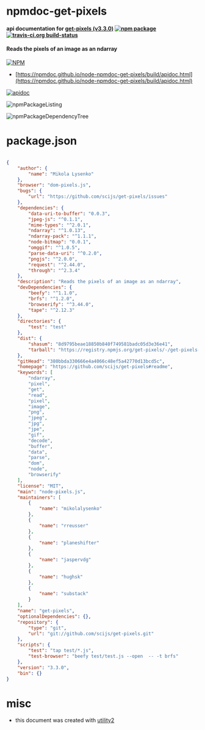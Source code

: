 # npmdoc-get-pixels

#### api documentation for  [get-pixels (v3.3.0)](https://github.com/scijs/get-pixels#readme)  [![npm package](https://img.shields.io/npm/v/npmdoc-get-pixels.svg?style=flat-square)](https://www.npmjs.org/package/npmdoc-get-pixels) [![travis-ci.org build-status](https://api.travis-ci.org/npmdoc/node-npmdoc-get-pixels.svg)](https://travis-ci.org/npmdoc/node-npmdoc-get-pixels)

#### Reads the pixels of an image as an ndarray

[![NPM](https://nodei.co/npm/get-pixels.png?downloads=true&downloadRank=true&stars=true)](https://www.npmjs.com/package/get-pixels)

- [https://npmdoc.github.io/node-npmdoc-get-pixels/build/apidoc.html](https://npmdoc.github.io/node-npmdoc-get-pixels/build/apidoc.html)

[![apidoc](https://npmdoc.github.io/node-npmdoc-get-pixels/build/screenCapture.buildCi.browser.%252Ftmp%252Fbuild%252Fapidoc.html.png)](https://npmdoc.github.io/node-npmdoc-get-pixels/build/apidoc.html)

![npmPackageListing](https://npmdoc.github.io/node-npmdoc-get-pixels/build/screenCapture.npmPackageListing.svg)

![npmPackageDependencyTree](https://npmdoc.github.io/node-npmdoc-get-pixels/build/screenCapture.npmPackageDependencyTree.svg)



# package.json

```json

{
    "author": {
        "name": "Mikola Lysenko"
    },
    "browser": "dom-pixels.js",
    "bugs": {
        "url": "https://github.com/scijs/get-pixels/issues"
    },
    "dependencies": {
        "data-uri-to-buffer": "0.0.3",
        "jpeg-js": "^0.1.1",
        "mime-types": "^2.0.1",
        "ndarray": "^1.0.13",
        "ndarray-pack": "^1.1.1",
        "node-bitmap": "0.0.1",
        "omggif": "^1.0.5",
        "parse-data-uri": "^0.2.0",
        "pngjs": "^2.0.0",
        "request": "^2.44.0",
        "through": "^2.3.4"
    },
    "description": "Reads the pixels of an image as an ndarray",
    "devDependencies": {
        "beefy": "^1.1.0",
        "brfs": "^1.2.0",
        "browserify": "^3.44.0",
        "tape": "^2.12.3"
    },
    "directories": {
        "test": "test"
    },
    "dist": {
        "shasum": "8d9795beae18850b840f749581badc05d3e36e41",
        "tarball": "https://registry.npmjs.org/get-pixels/-/get-pixels-3.3.0.tgz"
    },
    "gitHead": "380bbda330666e4a4066c48ef5a42770d13bcd5c",
    "homepage": "https://github.com/scijs/get-pixels#readme",
    "keywords": [
        "ndarray",
        "pixel",
        "get",
        "read",
        "pixel",
        "image",
        "png",
        "jpeg",
        "jpg",
        "jpe",
        "gif",
        "decode",
        "buffer",
        "data",
        "parse",
        "dom",
        "node",
        "browserify"
    ],
    "license": "MIT",
    "main": "node-pixels.js",
    "maintainers": [
        {
            "name": "mikolalysenko"
        },
        {
            "name": "rreusser"
        },
        {
            "name": "planeshifter"
        },
        {
            "name": "jaspervdg"
        },
        {
            "name": "hughsk"
        },
        {
            "name": "substack"
        }
    ],
    "name": "get-pixels",
    "optionalDependencies": {},
    "repository": {
        "type": "git",
        "url": "git://github.com/scijs/get-pixels.git"
    },
    "scripts": {
        "test": "tap test/*.js",
        "test-browser": "beefy test/test.js --open  -- -t brfs"
    },
    "version": "3.3.0",
    "bin": {}
}
```



# misc
- this document was created with [utility2](https://github.com/kaizhu256/node-utility2)
